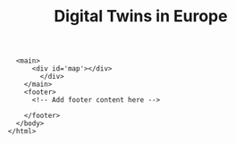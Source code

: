 <head>
  <meta charset='utf-8' />
  <title>Digital Twins in Europe</title>
  <meta name='viewport' content='initial-scale=1,maximum-scale=1,user-scalable=no' />
  <!-- Replace your_access_token with your Mapbox access token -->
  <script src='https://api.mapbox.com/mapbox-gl-js/v2.9.1/mapbox-gl.js'></script>
  <link href='https://api.mapbox.com/mapbox-gl-js/v2.9.1/mapbox-gl.css' rel='stylesheet' />
  <style>
    body { margin:0; padding:0; }
    #map { position:absolute; top:0; bottom:0; width:100%; }
    .mapboxgl-popup {
    max-width: 80%;
    color: #371d6d;
    font: 8px/12px 'Helvetica Neue', Arial, Helvetica, sans-serif;
    }
    


    /* Style the menu bar */
    /* Reset default styles */
* {
  margin: 0;
  padding: 0;
  box-sizing: border-box;
}

/* Set body font and background color */
body {
  font-family: sans-serif;
  background-color: #000;
  color: #fff;
}

/* Create a responsive grid layout */
.grid {
  display: flex;
  flex-wrap: wrap;
}

.grid > * {
  width: 100%;
}

@media (min-width: 600px) {
  .grid > * {
    width: 50%;
  }
}

@media (min-width: 900px) {
  .grid > * {
    width: 33.3333%;
  }
}

/* Style the header and navigation */
header {
  display: flex;
  align-items: center;
  justify-content: space-between;
  padding: 20px;
}

header h1 {
  margin: 0;
  font-size: 2em;
  text-transform: uppercase;
  letter-spacing: 2px;
}


nav ul {
  display: flex;
  list-style: none;
}

nav li {
  margin: 0 10px;
}

nav a {
  color: #fff;
  text-decoration: none;
  font-weight: bold;
  text-transform: uppercase;
  letter-spacing: 1px;
  transition: color 0.2s;
}

nav a:hover {
  color: #0af;
}

/* Style the main content */
main {
  padding: 20px;
}

/* Style the footer */
footer {
  display: flex;
  bottom: 0;
  align-items: center;
  justify-content: space-between;
  background-color: #111;
  color: #fff;
  padding: 20px;
}

/* Add hover effects to buttons */
button {
  background-color: #0af;
  border: none;
  color: #fff;
  cursor: pointer;
  padding: 10px 20px;
  font-size: 1em;
  transition: background-color 0.2s;
}

button:hover {
  background-color: #00f;
}

/* Add responsive design styles */
@media (max-width: 600px) {
  nav ul {
    flex-direction: column;
  }

  nav li {
    margin: 10px 0;
  }
}

section {
  padding-top: 20px;
  padding-bottom: 40px;
}

header img {
  width: 200px;
  float: left;
  margin-right: 10px;
}

#map {
    width: 100%; /* Make the map fill the container */
    height: 100%;
    top: 80px;
    bottom: 50px;
}



  </style>
</head>
<body>
    <header>
        <!-- img src="logo.png" alt="Urban Digital Twin Observatory Logo"> -->
          <h1>Digital Twins in Europe</h1>
          <nav>
            <ul>
              <!--<li><a href="index.html#about">About</a></li> -->
              <!--<li><a href="index.html">Globe</a></li> -->
            </ul>
          </nav>
        </header>

        <main>
            <div id='map'></div>
              </div>
          </main>
          <footer>
            <!-- Add footer content here -->
            
          </footer>
        </body>
      </html>


 



  <script>

    // Initialize the map with your access token and any other options you want to set
    mapboxgl.accessToken = 'pk.eyJ1IjoiYnJ1bm9hdmlsYTUiLCJhIjoiY2tnZ21mYXczMDM1NzMzcW5nZ2F0Y2p5ciJ9.lcZsijSxzyUx2pNYIIUPQA';
    var map = new mapboxgl.Map({
      container: 'map', // container id
      style: 'mapbox://styles/brunoavila5/clvqiy96601oh01qrh1f1h0yb', // style URL
      center: [6, 50], // starting position [lng, lat]
      zoom: 3 // starting zoom
    });

    
    // Add zoom and rotation controls to the map.
    map.addControl(new mapboxgl.NavigationControl());


    map.on('style.load', () => {

map.setFog({
    color: 'rgb(186, 210, 235)', // Lower atmosphere  
    'high-color': 'rgb(36, 92, 223)', // Upper atmosphere
    'horizon-blend': 0.005, // Atmosphere thickness (default 0.2 at low zooms)
    'space-color': 'rgb(11, 11, 25)', // Background color
    'star-intensity': 0.3 // Background star brightness (default 0.35 at low zoooms )
});

});

    map.on('click', (event) => {
    // If the user clicked on one of your markers, get its information.
    const features = map.queryRenderedFeatures(event.point, {
      layers: ['symbols'] // replace with your layer name
    });
    if (!features.length) {
      return;
    }
    const feature = features[0];

   const popup = new mapboxgl.Popup({ offset: [0, -15] })
    .setLngLat(feature.geometry.coordinates)
    .setHTML(
      `<h3>${feature.properties.Initiative}</h3>
      <p>City/Region: ${feature.properties.City}</p>
      <p>Country: ${feature.properties.Country}</p>
      <p>Region: ${feature.properties.Region}</p>
      <p>Scale: ${feature.properties.Scale}</p>
      <p>Ownership: ${feature.properties.Ownership}</p>
      <p>Operator: ${feature.properties.Operator}</p>
      <p>Main Use Cases: ${feature.properties.MainUseCases}</p>
      <p><a href=${feature.properties.Reference} target="_blank">Reference</a></p>
      <p><a href=${feature.properties.Website} target="_blank">Direct Website (if existant)</a></p>`
    )  

    // If wanted, an image can be added in the poup e.g. src=${feature.properties.Image}
    // <img src='https://www.esri.com/content/dam/esrisites/en-us/digital-twin/assets/digital-twin-banner-foreground.png' width="250" height="150" alt="image">

        
    .addTo(map);

    });



  </script>
</body>
